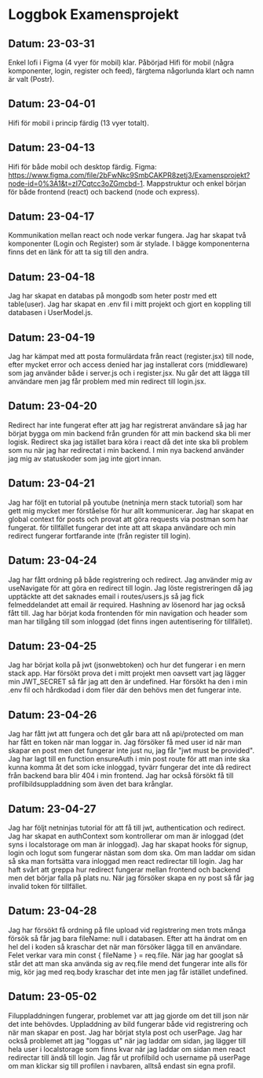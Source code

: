 # Loggbok Examensprojekt
## Datum: 23-03-31
Enkel lofi i Figma (4 vyer för mobil) klar. Påbörjad Hifi för mobil (några komponenter, login, register och feed), färgtema någorlunda klart och namn är valt (Postr).
## Datum: 23-04-01
Hifi för mobil i princip färdig (13 vyer totalt).
## Datum: 23-04-13
Hifi för både mobil och desktop färdig. Figma: https://www.figma.com/file/2bFwNkc9SmbCAKPR8zetj3/Examensprojekt?node-id=0%3A1&t=zI7Cqtcc3oZGmcbd-1.
Mappstruktur och enkel början för både frontend (react) och backend (node och express).
## Datum: 23-04-17
Kommunikation mellan react och node verkar fungera. Jag har skapat två komponenter (Login och Register) som är stylade. I bägge komponenterna finns det en länk för att ta sig till den andra.
## Datum: 23-04-18
Jag har skapat en databas på mongodb som heter postr med ett table(user). Jag har skapat en .env fil i mitt projekt och gjort en koppling till databasen i UserModel.js.
## Datum: 23-04-19
Jag har kämpat med att posta formulärdata från react (register.jsx) till node, efter mycket error och access denied har jag installerat cors (middleware) som jag använder både i server.js och i register.jsx. Nu går det att lägga till användare men jag får problem med min redirect till login.jsx.
## Datum: 23-04-20
Redirect har inte fungerat efter att jag har registrerat användare så jag har börjat bygga om min backend från grunden för att min backend ska bli mer logisk. Redirect ska jag istället bara köra i react då det inte ska bli problem som nu när jag har redirectat i min backend. I min nya backend använder jag mig av statuskoder som jag inte gjort innan.
## Datum: 23-04-21
Jag har följt en tutorial på youtube (netninja mern stack tutorial) som har gett mig mycket mer förståelse för hur allt kommunicerar. Jag har skapat en global context för posts och provat att göra requests via postman som har fungerat. för tillfället fungerar det inte att att skapa användare och min redirect fungerar fortfarande inte (från register till login).
## Datum: 23-04-24
Jag har fått ordning på både registrering och redirect. Jag använder mig av useNavigate för att göra en redirect till login. Jag löste registreringen då jag upptäckte att det saknades email i routes/users.js så jag fick felmeddelandet att email är required. Hashning av lösenord har jag också fått till. Jag har börjat koda frontenden för min navigation och header som man har tillgång till som inloggad (det finns ingen autentisering för tillfället).
## Datum: 23-04-25
Jag har börjat kolla på jwt (jsonwebtoken) och hur det fungerar i en mern stack app. Har försökt prova det i mitt projekt men oavsett vart jag lägger min JWT_SECRET så får jag att den är undefined. Har försökt ha den i min .env fil och hårdkodad i dom filer där den behövs men det fungerar inte.
## Datum: 23-04-26
Jag har fått jwt att fungera och det går bara att nå api/protected om man har fått en token när man loggar in. Jag försöker få med user id när man skapar en post men det fungerar inte just nu, jag får "jwt must be provided". Jag har lagt till en function ensureAuth i min post route för att man inte ska kunna komma åt det som icke inloggad, tyvärr fungerar det inte då redirect från backend bara blir 404 i min frontend. Jag har också försökt få till profilbildsuppladdning som även det bara krånglar.
## Datum: 23-04-27
Jag har följt netninjas tutorial för att få till jwt, authentication och redirect. Jag har skapat en authContext som kontrollerar om man är inloggad (det syns i localstorage om man är inloggad). Jag har skapat hooks för signup, login och logut som fungerar nästan som dom ska. Om man laddar om sidan så ska man fortsätta vara inloggad men react redirectar till login. Jag har haft svårt att greppa hur redirect fungerar mellan frontend och backend men det börjar falla på plats nu. När jag försöker skapa en ny post så får jag invalid token för tillfället.
## Datum: 23-04-28
Jag har försökt få ordning på file upload vid registrering men trots många försök så får jag bara fileName: null i databasen. Efter att ha ändrat om en hel del i koden så kraschar det när man försöker lägga till en användare. Felet verkar vara min const { fileName } = req.file. När jag har googlat så står det att man ska använda sig av req.file mend det fungerar inte alls för mig, kör jag med req.body kraschar det inte men jag får istället undefined. 
## Datum: 23-05-02
Filuppladdningen fungerar, problemet var att jag gjorde om det till json när det inte behövdes. Uppladdning av bild fungerar både vid registrering och när man skapar en post. Jag har börjat styla post och userPage. Jag har också problemet att jag "loggas ut" när jag laddar om sidan, jag lägger till hela user i localstorage som finns kvar när jag laddar om sidan men react redirectar till ändå till login. Jag får ut profilbild och username på userPage om man klickar sig till profilen i navbaren, alltså endast sin egna profil.